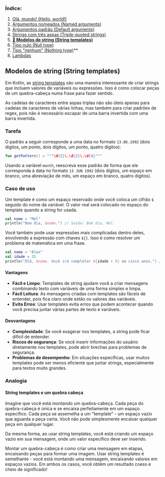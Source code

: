 ### Índice:

1. [Olá, mundo! (Hello, world!)](https://github.com/rsicarelli/kotlin-koans-edu-br/blob/d8aea22733450ce5a4914663b542a690c785d46a/koans/src/commonMain/kotlin/com/rsicarelli/koansbr/introduction/helloWorld/README.md)
2. [Argumentos nomeados (Named arguments)](https://github.com/rsicarelli/kotlin-koans-edu-br/blob/d8aea22733450ce5a4914663b542a690c785d46a/koans/src/commonMain/kotlin/com/rsicarelli/koansbr/introduction/namedArguments/README.md)
3. [Argumentos padrão (Default arguments)](https://github.com/rsicarelli/kotlin-koans-edu-br/blob/d8aea22733450ce5a4914663b542a690c785d46a/koans/src/commonMain/kotlin/com/rsicarelli/koansbr/introduction/defaultArguments/README.md)
4. [Strings com três aspas (Triple-quoted strings)](https://github.com/rsicarelli/kotlin-koans-edu-br/blob/d8aea22733450ce5a4914663b542a690c785d46a/koans/src/commonMain/kotlin/com/rsicarelli/koansbr/introduction/tripleQuotedStrings/README.md)
5. **[📖 Modelos de string (String templates)](https://github.com/rsicarelli/kotlin-koans-edu-br/blob/d8aea22733450ce5a4914663b542a690c785d46a/koans/src/commonMain/kotlin/com/rsicarelli/koansbr/introduction/stringTemplates/README.md)**
6. [Tipo nulo (Null type)](https://github.com/rsicarelli/kotlin-koans-edu-br/blob/d8aea22733450ce5a4914663b542a690c785d46a/koans/src/commonMain/kotlin/com/rsicarelli/koansbr/introduction/nullableTypes/README.md)
7. [Tipo "nenhum" (Nothing type)](https://github.com/rsicarelli/kotlin-koans-edu-br/blob/d8aea22733450ce5a4914663b542a690c785d46a/koans/src/commonMain/kotlin/com/rsicarelli/koansbr/introduction/nothingType/README.md)**
8. [Lambdas](https://github.com/rsicarelli/kotlin-koans-edu-br/blob/d8aea22733450ce5a4914663b542a690c785d46a/koans/src/commonMain/kotlin/com/rsicarelli/koansbr/introduction/lambdas/README.md)

## Modelos de string (String templates)

Em Kotlin, as [string templates](https://kotlinlang.org/docs/strings.html#string-templates) são uma maneira interessante de criar strings
que incluem valores de variáveis ou expressões. Isso é como colocar peças de um quebra-cabeça numa frase para fazer sentido.

As cadeias de caracteres entre aspas triplas não são úteis apenas para cadeias de caracteres de várias linhas, mas também
para criar padrões de regex, pois não é necessário escapar de uma barra invertida com uma barra invertida.

### Tarefa

O padrão a seguir corresponde a uma data no formato `13.06.1992`
(dois dígitos, um ponto, dois dígitos, um ponto, quatro dígitos):

```kotlin
fun getPattern() = """\d{2}\.\d{2}\.\d{4}"""
```

Usando a variável `month`, reescreva esse padrão de forma que ele corresponda à data no formato `13 JUN 1992`
(dois dígitos, um espaço em branco, uma abreviação de mês, um espaço em branco, quatro dígitos).

### Caso de uso

Um template é como um espaço reservado onde você coloca um cifrão `$` seguido do nome da variável. O valor real
será colocado no espaço do template quando a string for usada.

```kotlin
val nome = "Mel"
println("Bom dia, $nome.") // Saída: Bom dia, Mel.
```

Você também pode usar expressões mais complicadas dentro deles, envolvendo a expressão com
chaves `${}`. Isso é como resolver um problema de matemática em uma frase.

```kotlin
val nome = "Alex"
val idade = 35
println("Olá, $nome. Você irá completar ${idade + 5} em cinco anos.") // Olá, Alex. Você irá completar 40 em cinco anos.
```

#### Vantagens

- **Fácil e Limpo**: Templates de string ajudam você a criar mensagens combinando texto com variáveis de uma forma simples e limpa.
- **Fácil Leitura**: As mensagens criadas com templates são fáceis de entender, pois fica claro onde estão os valores das variáveis.
- **Evita Erros**: Usar templates evita erros que podem acontecer quando você precisa juntar várias partes de texto e variáveis.

#### Desvantagens

- **Complexidade**: Se você exagerar nos templates, a string pode ficar difícil de entender.
- **Riscos de segurança**: Se você inserir informações do usuário diretamente nos templates, pode abrir brechas para problemas de segurança.
- **Problemas de desempenho**: Em situações específicas, usar muitos templates pode ser menos eficiente que juntar strings, especialmente
  para textos muito grandes.

### Analogia

#### String templates e um quebra cabeça

Imagine que você está montando um quebra-cabeça. Cada peça do quebra-cabeça é única e se encaixa perfeitamente em um espaço específico. Cada
peça se assemelha a um "template" - um espaço vazio que aguarda a peça certa. Você não pode simplesmente
encaixar qualquer peça em qualquer lugar.

Da mesma forma, ao usar string templates, você está criando um espaço vazio em sua mensagem, onde
um valor específico deve ser inserido.

Montar um quebra-cabeça é como criar uma mensagem em etapas, encaixando peças para formar uma imagem. Usar string templates é semelhante -
você está montando uma mensagem, encaixando valores em espaços vazios. Em ambos os casos, você obtém um resultado coeso e cheio de
significado!
